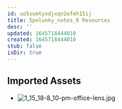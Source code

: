 ```yaml
---
id: uo5sumtyxdjxqn2efeh15ij
title: Spelunky_notes_6 Resources
desc: ''
updated: 1645718444010
created: 1645718444010
stub: false
isDir: true
---
```

## Imported Assets
- ![1_15_18-8_10-pm-office-lens.jpg](/assets/1_15_18-8_10-pm-office-lens-8bism8x5snxz.jpg)
